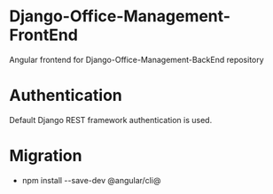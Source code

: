 # Django-Office-Management-FrontEnd

Angular frontend for Django-Office-Management-BackEnd repository

# Authentication

Default Django REST framework authentication is used.

# Migration

- npm install --save-dev @angular/cli@<version>
